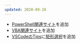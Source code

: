 ```yaml
---
updated: 2020-09-28
---
```

- [PowerShell関連サイト](/it/powershell/sitelink.html)を追加
- [VBA関連サイト](/it/vba/sitelink.html)を追加
- [VSCodeのTips](/it/vscode/tips.html)に[矩形選択](/it/vscode/tips.html#rectangular-selection)を追加